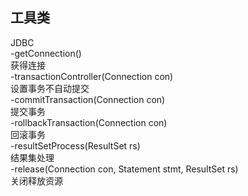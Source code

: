 ## 工具类
JDBC\
-getConnection()\
    获得连接\
-transactionController(Connection con)\
    设置事务不自动提交\
-commitTransaction(Connection con)\
    提交事务\
-rollbackTransaction(Connection con)\
    回滚事务\
-resultSetProcess(ResultSet rs)\
    结果集处理\
-release(Connection con, Statement stmt, ResultSet rs)\
    关闭释放资源